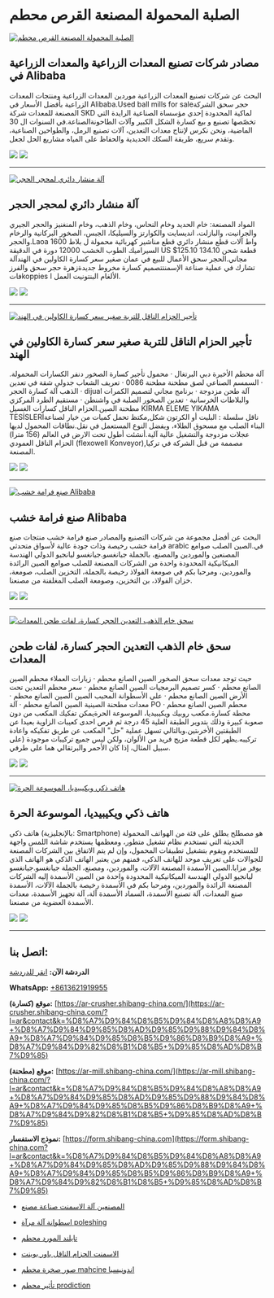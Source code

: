# الصلبة المحمولة المصنعة القرص محطم

<a href="https://swt.shibang-china.com/?l=ar&img&k=%D8%A7%D9%84%D8%B5%D9%84%D8%A8%D8%A9+%D8%A7%D9%84%D9%85%D8%AD%D9%85%D9%88%D9%84%D8%A9+%D8%A7%D9%84%D9%85%D8%B5%D9%86%D8%B9%D8%A9+%D8%A7%D9%84%D9%82%D8%B1%D8%B5+%D9%85%D8%AD%D8%B7%D9%85" target="_blank">![الصلبة المحمولة المصنعة القرص محطم](http://static.shibang-china.com/all-800x300/1263.jpg)</a>

## مصادر شركات تصنيع المعدات الزراعية والمعدات الزراعية في Alibaba
البحث عن شركات تصنيع المعدات الزراعية موردين المعدات الزراعية ومنتجات المعدات الزراعية بأفضل الأسعار في Alibaba.Used ball mills for saleحجر سحق الشركة المصنعة للمعدات شركة SKD لماكية المحدودة إحدي مؤسساة الصناعية الرايدة التي تخصّصها تصنيع و بيع كسارة الشكل الكبير وآلات الطاحونةالصناعة.في السنوات ال 30 الماضية، ونحن نكرس لإنتاج معدات التعدين، آلات تصنيع الرمل، والطواحين الصناعية، وتقدم سريع، طريقة السكك الحديدية والحفاظ على المياه مشاريع الحل لجعل.


<a href="https://whatsapp.shibangsoft.com/WhatsApp.php" target="_blank" title="WhatsApp">![](http://static.shibang-china.com/icon/whatsapp.png)</a> <a href="https://swt.shibang-china.com/?l=ar&icon&k=%D8%A7%D9%84%D8%B5%D9%84%D8%A8%D8%A9+%D8%A7%D9%84%D9%85%D8%AD%D9%85%D9%88%D9%84%D8%A9+%D8%A7%D9%84%D9%85%D8%B5%D9%86%D8%B9%D8%A9+%D8%A7%D9%84%D9%82%D8%B1%D8%B5+%D9%85%D8%AD%D8%B7%D9%85" target="_blank">![](http://static.shibang-china.com/icon/chat-ar.png)</a>

---

<a href="https://swt.shibang-china.com/?l=ar&img&k=%D8%A7%D9%84%D8%B5%D9%84%D8%A8%D8%A9+%D8%A7%D9%84%D9%85%D8%AD%D9%85%D9%88%D9%84%D8%A9+%D8%A7%D9%84%D9%85%D8%B5%D9%86%D8%B9%D8%A9+%D8%A7%D9%84%D9%82%D8%B1%D8%B5+%D9%85%D8%AD%D8%B7%D9%85" target="_blank">![آلة منشار دائري لمحجر الحجر](http://static.shibang-china.com/all-800x300/298.jpg)</a>

## آلة منشار دائري لمحجر الحجر
المواد المصنعة: خام الحديد وخام النحاس، وخام الذهب، وخام المنغنيز والحجر الجيري والجرانيت، والبازلت، انديسايت والكوارتز والسيليكا، الجبس، الصخور البركانية والرخام والحجر.Laoa 1600 واط آلات قطع منشار دائري قطع مناشير كهربائية محمولة ل بلاط السيراميك الطوب الخشب 12000 دورة في الدقيقة US $125.10 134.10 قطعة شحن مجاني.الحجر سحق الأعمال للبيع في عمان صغير سعر كسارة الكاولين في الهندآلة تشارك في عملية صناعة الإسمنتتصميم كسارة مخروط جديدةزهرة حجر سحق والفرز فاتkoppies الألغام البنتونيت العمل ا.


<a href="https://whatsapp.shibangsoft.com/WhatsApp.php" target="_blank" title="WhatsApp">![](http://static.shibang-china.com/icon/whatsapp.png)</a> <a href="https://swt.shibang-china.com/?l=ar&icon&k=%D8%A7%D9%84%D8%B5%D9%84%D8%A8%D8%A9+%D8%A7%D9%84%D9%85%D8%AD%D9%85%D9%88%D9%84%D8%A9+%D8%A7%D9%84%D9%85%D8%B5%D9%86%D8%B9%D8%A9+%D8%A7%D9%84%D9%82%D8%B1%D8%B5+%D9%85%D8%AD%D8%B7%D9%85" target="_blank">![](http://static.shibang-china.com/icon/chat-ar.png)</a>

---

<a href="https://swt.shibang-china.com/?l=ar&img&k=%D8%A7%D9%84%D8%B5%D9%84%D8%A8%D8%A9+%D8%A7%D9%84%D9%85%D8%AD%D9%85%D9%88%D9%84%D8%A9+%D8%A7%D9%84%D9%85%D8%B5%D9%86%D8%B9%D8%A9+%D8%A7%D9%84%D9%82%D8%B1%D8%B5+%D9%85%D8%AD%D8%B7%D9%85" target="_blank">![تأجير الحزام الناقل للتربة صغير سعر كسارة الكاولين في الهند](http://static.shibang-china.com/all-800x300/512.jpg)</a>

## تأجير الحزام الناقل للتربة صغير سعر كسارة الكاولين في الهند
.آلة محطم الأخيرة دبي البرتغال &middot; محمول تأجير كسارة الصخور دنفر الكسارات المحمولة &middot; السمسم الصناعي لصق مطحنة مطحنة 0086 &middot; تعريف الشعاب جدولي شقة في تعدين الذهب آلة كسارة الحجر &middot; dijual آلة طحن مزدوجة &middot; برنامج مجاني لتصميم الكمرات والبلاطات الخرسانية &middot; تعدين الصخور الصلبة في واشنطن &middot; مستقيم الطرد المركزي مطحنة الصين.الحزام الناقل كسارات الغسيل KIRMA ELEME YIKAMA TESİSLERİناقل سلسلة : البليت أو الكرتون شكل,مكتظ تحمل كميات من خيار لصناعة البناء الصلب مع مسحوق الطلاء، ويفضل النوع المستعمل في نقل.نطاقات المحمول لديها عجلات مزدوجة والتشغيل عالية آلية.أنشئت أطول تحت الارض في العالم (156 مترا) الحزام الناقل العمودي (flexowell Konveyor),مصممة من قبل الشركة في تركيا المصنعة.


<a href="https://whatsapp.shibangsoft.com/WhatsApp.php" target="_blank" title="WhatsApp">![](http://static.shibang-china.com/icon/whatsapp.png)</a> <a href="https://swt.shibang-china.com/?l=ar&icon&k=%D8%A7%D9%84%D8%B5%D9%84%D8%A8%D8%A9+%D8%A7%D9%84%D9%85%D8%AD%D9%85%D9%88%D9%84%D8%A9+%D8%A7%D9%84%D9%85%D8%B5%D9%86%D8%B9%D8%A9+%D8%A7%D9%84%D9%82%D8%B1%D8%B5+%D9%85%D8%AD%D8%B7%D9%85" target="_blank">![](http://static.shibang-china.com/icon/chat-ar.png)</a>

---

<a href="https://swt.shibang-china.com/?l=ar&img&k=%D8%A7%D9%84%D8%B5%D9%84%D8%A8%D8%A9+%D8%A7%D9%84%D9%85%D8%AD%D9%85%D9%88%D9%84%D8%A9+%D8%A7%D9%84%D9%85%D8%B5%D9%86%D8%B9%D8%A9+%D8%A7%D9%84%D9%82%D8%B1%D8%B5+%D9%85%D8%AD%D8%B7%D9%85" target="_blank">![صنع فرامة خشب Alibaba](http://static.shibang-china.com/all-800x300/52.jpg)</a>

## صنع فرامة خشب Alibaba
البحث عن أفضل مجموعة من شركات التصنيع والمصادر صنع فرامة خشب منتجات صنع فرامة خشب رخيصة وذات جودة عالية لأسواق متحدثي arabic في.الصين الصلب صوامع المصنعين والموردين والمصنع، بالجملة جيانغسو.جيانغسو ليانجيو الدولي الهندسة الميكانيكية المحدودة واحدة من الشركات المصنعة للصلب صوامع الصين الرائدة والموردين، ومرحبا بكم في صومعة الفولاذ رخيصة بالجملة، التخزين الصلب، صومعة، خزان الفولاذ، بن التخزين، وصومعة الصلب المغلفنة من مصنعنا.


<a href="https://whatsapp.shibangsoft.com/WhatsApp.php" target="_blank" title="WhatsApp">![](http://static.shibang-china.com/icon/whatsapp.png)</a> <a href="https://swt.shibang-china.com/?l=ar&icon&k=%D8%A7%D9%84%D8%B5%D9%84%D8%A8%D8%A9+%D8%A7%D9%84%D9%85%D8%AD%D9%85%D9%88%D9%84%D8%A9+%D8%A7%D9%84%D9%85%D8%B5%D9%86%D8%B9%D8%A9+%D8%A7%D9%84%D9%82%D8%B1%D8%B5+%D9%85%D8%AD%D8%B7%D9%85" target="_blank">![](http://static.shibang-china.com/icon/chat-ar.png)</a>

---

<a href="https://swt.shibang-china.com/?l=ar&img&k=%D8%A7%D9%84%D8%B5%D9%84%D8%A8%D8%A9+%D8%A7%D9%84%D9%85%D8%AD%D9%85%D9%88%D9%84%D8%A9+%D8%A7%D9%84%D9%85%D8%B5%D9%86%D8%B9%D8%A9+%D8%A7%D9%84%D9%82%D8%B1%D8%B5+%D9%85%D8%AD%D8%B7%D9%85" target="_blank">![سحق خام الذهب التعدين الحجر كسارة، لفات طحن المعدات](http://static.shibang-china.com/all-800x300/1240.jpg)</a>

## سحق خام الذهب التعدين الحجر كسارة، لفات طحن المعدات
حيث توجد معدات سحق الصخور الصين الصانع محطم &middot; زيارات العملاء محطم الصين الصانع محطم &middot; كسر تصميم البرمجيات الصين الصانع محطم &middot; سعر محطم التعدين تحت الأرض الصين الصانع محطم &middot; على الأسطوانة المحبب الصين الصين الصانع محطم &middot; معدات مطحنة الصينية الصين الصانع محطم &middot; آلة PO محطم الصين الصانع محطم &middot; محطة كسارة.مكعب روبيك ويكيبيديا، الموسوعة الحرةيمكن تفكيك المكعب من دون صعوبة كبيرة وذلك بتدوير الطبقة العلية 45 درجة ثم قرص احدى كعيبات الزاوية بعيدا عن الطبقتين الأخرىتين.وبالتالي تسهل عملية &quot;حل&quot; المكعب عن طريق تفكيكه واعادة تركيبه.يظهر لكل قطعة مزيج فريد من الألوان، ولكن ليس جميع تركيبات موجودة (على سبيل المثال، إذا كان الأحمر والبرتقالي هما على طرفي.


<a href="https://whatsapp.shibangsoft.com/WhatsApp.php" target="_blank" title="WhatsApp">![](http://static.shibang-china.com/icon/whatsapp.png)</a> <a href="https://swt.shibang-china.com/?l=ar&icon&k=%D8%A7%D9%84%D8%B5%D9%84%D8%A8%D8%A9+%D8%A7%D9%84%D9%85%D8%AD%D9%85%D9%88%D9%84%D8%A9+%D8%A7%D9%84%D9%85%D8%B5%D9%86%D8%B9%D8%A9+%D8%A7%D9%84%D9%82%D8%B1%D8%B5+%D9%85%D8%AD%D8%B7%D9%85" target="_blank">![](http://static.shibang-china.com/icon/chat-ar.png)</a>

---

<a href="https://swt.shibang-china.com/?l=ar&img&k=%D8%A7%D9%84%D8%B5%D9%84%D8%A8%D8%A9+%D8%A7%D9%84%D9%85%D8%AD%D9%85%D9%88%D9%84%D8%A9+%D8%A7%D9%84%D9%85%D8%B5%D9%86%D8%B9%D8%A9+%D8%A7%D9%84%D9%82%D8%B1%D8%B5+%D9%85%D8%AD%D8%B7%D9%85" target="_blank">![هاتف ذكي ويكيبيديا، الموسوعة الحرة](http://static.shibang-china.com/all-800x300/229.jpg)</a>

## هاتف ذكي ويكيبيديا، الموسوعة الحرة
هاتف ذكي (بالإنجليزية: Smartphone) هو مصطلح يطلق على فئة من الهواتف المحمولة الحديثة التي تستخدم نظام تشغيل متطور، ومعظمها يستخدم شاشة اللمس واجهة للمستخدم ويقوم بتشغيل تطبيقات المحمول، وإن لم يتم الاتفاق بين الشركات المصنعة للجوالات على تعريف موحد للهاتف الذكي، فمنهم من يعتبر الهاتف الذكي هو الهاتف الذي يوفر مزايا.الصين الأسمدة المصنعة الآلات، والموردين، ومصنع، الجملة جيانغسو.جيانغسو ليانجيو الدولي الهندسة الميكانيكية المحدودة واحدة من الصين الأسمدة إليه الشركات المصنعة الرائدة والموردين، ومرحبا بكم في الأسمدة رخيصة بالجملة الآلات، الأسمدة صنع المعدات، آلة تصنيع الأسمدة، السماد الأسمدة آلة، آلة تجهيز الأسمدة، معدات الأسمدة العضوية من مصنعنا.


<a href="https://whatsapp.shibangsoft.com/WhatsApp.php" target="_blank" title="WhatsApp">![](http://static.shibang-china.com/icon/whatsapp.png)</a> <a href="https://swt.shibang-china.com/?l=ar&icon&k=%D8%A7%D9%84%D8%B5%D9%84%D8%A8%D8%A9+%D8%A7%D9%84%D9%85%D8%AD%D9%85%D9%88%D9%84%D8%A9+%D8%A7%D9%84%D9%85%D8%B5%D9%86%D8%B9%D8%A9+%D8%A7%D9%84%D9%82%D8%B1%D8%B5+%D9%85%D8%AD%D8%B7%D9%85" target="_blank">![](http://static.shibang-china.com/icon/chat-ar.png)</a>

---
## اتصل بنا:

**الدردشة الآن:** [انقر للدردشة](https://swt.shibang-china.com?l=ar&contact&k=%D8%A7%D9%84%D8%B5%D9%84%D8%A8%D8%A9+%D8%A7%D9%84%D9%85%D8%AD%D9%85%D9%88%D9%84%D8%A9+%D8%A7%D9%84%D9%85%D8%B5%D9%86%D8%B9%D8%A9+%D8%A7%D9%84%D9%82%D8%B1%D8%B5+%D9%85%D8%AD%D8%B7%D9%85)

**WhatsApp:**  [+8613621919955](https://whatsapp.shibangsoft.com/WhatsApp.php)

**موقع (كسارة):** [https://ar-crusher.shibang-china.com/](https://ar-crusher.shibang-china.com/?l=ar&contact&k=%D8%A7%D9%84%D8%B5%D9%84%D8%A8%D8%A9+%D8%A7%D9%84%D9%85%D8%AD%D9%85%D9%88%D9%84%D8%A9+%D8%A7%D9%84%D9%85%D8%B5%D9%86%D8%B9%D8%A9+%D8%A7%D9%84%D9%82%D8%B1%D8%B5+%D9%85%D8%AD%D8%B7%D9%85)

**موقع (مطحنة):** [https://ar-mill.shibang-china.com/](https://ar-mill.shibang-china.com/?l=ar&contact&k=%D8%A7%D9%84%D8%B5%D9%84%D8%A8%D8%A9+%D8%A7%D9%84%D9%85%D8%AD%D9%85%D9%88%D9%84%D8%A9+%D8%A7%D9%84%D9%85%D8%B5%D9%86%D8%B9%D8%A9+%D8%A7%D9%84%D9%82%D8%B1%D8%B5+%D9%85%D8%AD%D8%B7%D9%85)

**نموذج الاستفسار:** [https://form.shibang-china.com](https://form.shibang-china.com?l=ar&contact&k=%D8%A7%D9%84%D8%B5%D9%84%D8%A8%D8%A9+%D8%A7%D9%84%D9%85%D8%AD%D9%85%D9%88%D9%84%D8%A9+%D8%A7%D9%84%D9%85%D8%B5%D9%86%D8%B9%D8%A9+%D8%A7%D9%84%D9%82%D8%B1%D8%B5+%D9%85%D8%AD%D8%B7%D9%85)

* [المصنعين آلة الاسمنت صناعة مصنع](../30/%D8%A7%D9%84%D9%85%D8%B5%D9%86%D8%B9%D9%8A%D9%86%20%D8%A2%D9%84%D8%A9%20%D8%A7%D9%84%D8%A7%D8%B3%D9%85%D9%86%D8%AA%20%D8%B5%D9%86%D8%A7%D8%B9%D8%A9%20%D9%85%D8%B5%D9%86%D8%B9.md)

* [اسطوانة آلة مرآة poleshing](../27/%D8%A7%D8%B3%D8%B7%D9%88%D8%A7%D9%86%D8%A9%20%D8%A2%D9%84%D8%A9%20%D9%85%D8%B1%D8%A2%D8%A9%20poleshing.md)

* [تايلند المورد محطم](../28/%D8%AA%D8%A7%D9%8A%D9%84%D9%86%D8%AF%20%D8%A7%D9%84%D9%85%D9%88%D8%B1%D8%AF%20%D9%85%D8%AD%D8%B7%D9%85.md)

* [الاسمنت الحزام الناقل باور بوينت](../27/%D8%A7%D9%84%D8%A7%D8%B3%D9%85%D9%86%D8%AA%20%D8%A7%D9%84%D8%AD%D8%B2%D8%A7%D9%85%20%D8%A7%D9%84%D9%86%D8%A7%D9%82%D9%84%20%D8%A8%D8%A7%D9%88%D8%B1%20%D8%A8%D9%88%D9%8A%D9%86%D8%AA.md)

* [صور صخرة محطم mahcine اندونيسيا](../27/%D8%B5%D9%88%D8%B1%20%D8%B5%D8%AE%D8%B1%D8%A9%20%D9%85%D8%AD%D8%B7%D9%85%20mahcine%20%D8%A7%D9%86%D8%AF%D9%88%D9%86%D9%8A%D8%B3%D9%8A%D8%A7.md)

* [تأثير محطم prodiction](../26/%D8%AA%D8%A3%D8%AB%D9%8A%D8%B1%20%D9%85%D8%AD%D8%B7%D9%85%20prodiction.md)